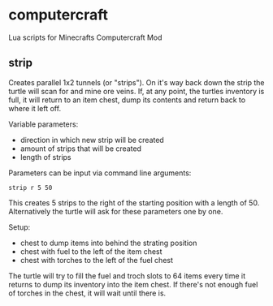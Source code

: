 # computercraft
Lua scripts for Minecrafts Computercraft Mod

## strip
Creates parallel 1x2 tunnels (or "strips"). On it's way back down the strip the turtle will scan for and mine ore veins.
If, at any point, the turtles inventory is full, it will return to an item chest, dump its contents and return back to where it left off.

Variable parameters:
* direction in which new strip will be created
* amount of strips that will be created
* length of strips

Parameters can be input via command line arguments:

`strip r 5 50`

This creates 5 strips to the right of the starting position with a length of 50.
Alternatively the turtle will ask for these parameters one by one.

Setup:
* chest to dump items into behind the strating position
* chest with fuel to the left of the item chest
* chest with torches to the left of the fuel chest

The turtle will try to fill the fuel and troch slots to 64 items every time it returns to dump its inventory into the item chest.
If there's not enough fuel of torches in the chest, it will wait until there is.
